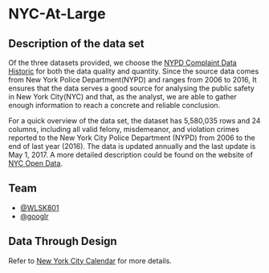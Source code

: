 # NYC-At-Large
## Description of the data set
Of the three datasets provided, we choose the [NYPD Complaint Data Historic](https://data.cityofnewyork.us/Public-Safety/NYPD-Complaint-Data-Historic/qgea-i56i) for both the data quality and quantity. Since the source data comes from New York Police Department(NYPD) and ranges from 2006 to 2016, It ensures that the data serves a good source for analysing the public safety in New York City(NYC) and that, as the analyst, we are able to gather enough information to reach a concrete and reliable conclusion.

For a quick overview of the data set, the dataset has 5,580,035 rows and 24 columns, including all valid felony, misdemeanor, and violation crimes reported to the New York City Police Department (NYPD) from 2006 to the end of last year (2016). The data is updated annually and the last update is May 1, 2017. A more detailed description could be found on the website of [NYC Open Data](https://opendata.cityofnewyork.us/).

## Team
  - [@WLSK801](https://github.com/wlsk801)
  - [@googlr](https://github.com/googlr)

## Data Through Design

Refer to [New York City Calendar](https://github.com/googlr/NYC-At-Large/tree/master/DataThroughDesign/results) for more details.
